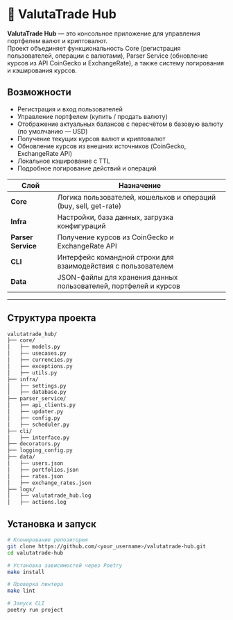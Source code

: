 # 💱 ValutaTrade Hub

**ValutaTrade Hub** — это консольное приложение для управления портфелем валют и криптовалют.  
Проект объединяет функциональность Core (регистрация пользователей, операции с валютами), Parser Service (обновление курсов из API CoinGecko и ExchangeRate), а также систему логирования и кэширования курсов.

## Возможности

- Регистрация и вход пользователей  
- Управление портфелем (купить / продать валюту)  
- Отображение актуальных балансов с пересчётом в базовую валюту (по умолчанию — USD)  
- Получение текущих курсов валют и криптовалют  
- Обновление курсов из внешних источников (CoinGecko, ExchangeRate API)  
- Локальное кэширование с TTL  
- Подробное логирование действий и операций

| Слой | Назначение |
|------|-------------|
| **Core** | Логика пользователей, кошельков и операций (buy, sell, get-rate) |
| **Infra** | Настройки, база данных, загрузка конфигураций |
| **Parser Service** | Получение курсов из CoinGecko и ExchangeRate API |
| **CLI** | Интерфейс командной строки для взаимодействия с пользователем |
| **Data** | JSON-файлы для хранения данных пользователей, портфелей и курсов |

---

## Структура проекта

```bash
valutatrade_hub/
├── core/
│   ├── models.py
│   ├── usecases.py
│   ├── currencies.py
│   ├── exceptions.py
│   ├── utils.py
├── infra/
│   ├── settings.py
│   ├── database.py
├── parser_service/
│   ├── api_clients.py
│   ├── updater.py
│   ├── config.py
│   ├── scheduler.py
├── cli/
│   ├── interface.py
├── decorators.py
├── logging_config.py
├── data/
│   ├── users.json
│   ├── portfolios.json
│   ├── rates.json
│   ├── exchange_rates.json
├── logs/
│   ├── valutatrade_hub.log
│   ├── actions.log
```

## Установка и запуск

```bash
# Клонирование репозитория
git clone https://github.com/<your_username>/valutatrade-hub.git
cd valutatrade-hub

# Установка зависимостей через Poetry
make install

# Проверка линтера
make lint

# Запуск CLI
poetry run project
